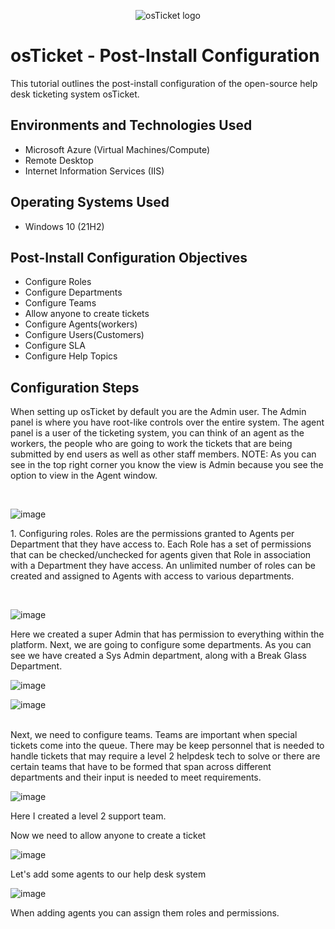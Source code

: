 <p align="center">
<img src="https://i.imgur.com/Clzj7Xs.png" alt="osTicket logo"/>
</p>

<h1>osTicket - Post-Install Configuration</h1>
This tutorial outlines the post-install configuration of the open-source help desk ticketing system osTicket.<br />



<h2>Environments and Technologies Used</h2>

- Microsoft Azure (Virtual Machines/Compute)
- Remote Desktop
- Internet Information Services (IIS)

<h2>Operating Systems Used </h2>

- Windows 10</b> (21H2)

<h2>Post-Install Configuration Objectives</h2>

- Configure Roles
- Configure Departments
- Configure Teams
- Allow anyone to create tickets
- Configure Agents(workers)
- Configure Users(Customers)
- Configure SLA
- Configure Help Topics 

<h2>Configuration Steps</h2>


<p>
When setting up osTicket by default you are the Admin user. The Admin panel is where you have root-like controls over the entire system. The agent panel is a user of the ticketing system, you can think of an agent as the workers, the people who are going to work the tickets that are being submitted by end users as well as other staff members. NOTE: As you can see in the top right corner you know the view is Admin because you see the option to view in the Agent window.  
</p>
<br />

![image](https://github.com/Algoroy27/post-install-config/assets/137920855/e7ccc97e-0f1c-4d2c-964a-51869076b070)

<p>
1. Configuring roles. Roles are the permissions granted to Agents per Department that they have access to. Each Role has a set of permissions that can be checked/unchecked for agents given that Role in association with a Department they have access. An unlimited number of roles can be created and assigned to Agents with access to various departments.
</p>
<br />

![image](https://github.com/Algoroy27/post-install-config/assets/137920855/f54bb3f4-0fea-4301-bbf8-3c7c222c06db)

<p>
Here we created a super Admin that has permission to everything within the platform. Next, we are going to configure some departments. As you can see we have created a Sys Admin department, along with a Break Glass Department.  
</p>

![image](https://github.com/Algoroy27/post-install-config/assets/137920855/aae975ee-f9a3-40aa-a09f-e0e3ea5e02ec)

![image](https://github.com/Algoroy27/post-install-config/assets/137920855/1afcc109-53fc-40c5-a7f2-52c5eca41d66)

<br>
Next, we need to configure teams. Teams are important when special tickets come into the queue. There may be keep personnel that is needed to handle tickets that may require a level 2 helpdesk tech to solve or there are certain teams that have to be formed that span across different departments and their input is needed to meet requirements. 

![image](https://github.com/Algoroy27/post-install-config/assets/137920855/19e783f7-d59e-477f-9ec7-e0ba8457b0b5)


Here I created a level 2 support team.

Now we need to allow anyone to create a ticket 

![image](https://github.com/Algoroy27/post-install-config/assets/137920855/1b089faf-27b2-4970-a903-00a77039e93d)


Let's add some agents to our help desk system

![image](https://github.com/Algoroy27/post-install-config/assets/137920855/52e7d46d-48f3-4470-91ea-2f0eb4f6a4d4)

When adding agents you can assign them roles and permissions. 

